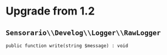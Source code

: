 # Upgrade from 1.2

## `Sensorario\\Develog\\Logger\\RawLogger`

    public function write(string $message) : void

